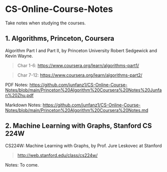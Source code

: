 # CS-Online-Course-Notes

Take notes when studying the courses.

## 1. Algorithms, Princeton, Coursera

Algorithm Part I and Part II, by Princeton University Robert Sedgewick and Kevin Wayne.

> Char 1-6: https://www.coursera.org/learn/algorithms-part1/

> Char 7-12: https://www.coursera.org/learn/algorithms-part2/

PDF Notes: https://github.com/junfanz1/CS-Online-Course-Notes/blob/main/Princeton%20Algorithm%20Coursera%20Notes%20Junfan%20Zhu.pdf

Markdown Notes: https://github.com/junfanz1/CS-Online-Course-Notes/blob/main/Princeton%20Algorithm%20Coursera%20Notes.md

## 2. Machine Learning with Graphs, Stanford CS 224W

CS224W: Machine Learning with Graphs, by Prof. Jure Leskovec at Stanford

> http://web.stanford.edu/class/cs224w/

Notes: To come.
